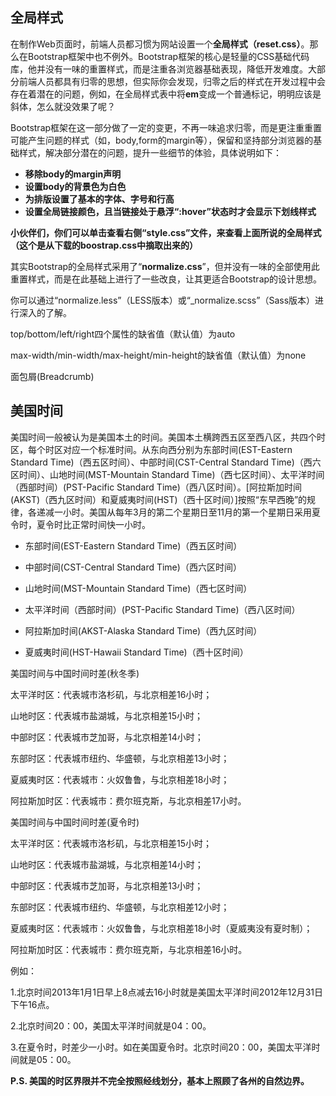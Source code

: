 ## 全局样式

在制作Web页面时，前端人员都习惯为网站设置一个**全局样式（reset.css）**。那么在Bootstrap框架中也不例外。Bootstrap框架的核心是轻量的CSS基础代码库，他并没有一味的重置样式，而是注重各浏览器基础表现，降低开发难度。大部分前端人员都具有归零的思想，但实际你会发现，归零之后的样式在开发过程中会存在着潜在的问题，例如，在全局样式表中将**em**变成一个普通标记，明明应该是斜体，怎么就没效果了呢？

Bootstrap框架在这一部分做了一定的变更，不再一味追求归零，而是更注重重置可能产生问题的样式（如，body,form的margin等），保留和坚持部分浏览器的基础样式，解决部分潜在的问题，提升一些细节的体验，具体说明如下：

- **移除body的margin声明**
- **设置body的背景色为白色**
- **为排版设置了基本的字体、字号和行高**
- **设置全局链接颜色，且当链接处于悬浮“:hover”状态时才会显示下划线样式**

**小伙伴们，你们可以单击查看右侧“style.css”文件，来查看上面所说的全局样式（这个是从下载的boostrap.css中摘取出来的）**



其实Bootstrap的全局样式采用了“**normalize.css**”，但并没有一味的全部使用此重置样式，而是在此基础上进行了一些改良，让其更适合Bootstrap的设计思想。

你可以通过“normalize.less”（LESS版本）或“_normalize.scss”（Sass版本）进行深入的了解。



top/bottom/left/right四个属性的缺省值（默认值）为auto

max-width/min-width/max-height/min-height的缺省值（默认值）为none

面包屑(Breadcrumb)

## 美国时间

美国时间一般被认为是美国本土的时间。美国本土横跨西五区至西八区，共四个时区，每个时区对应一个标准时间。从东向西分别为东部时间(EST-Eastern Standard Time)（西五区时间）、中部时间(CST-Central Standard Time)（西六区时间）、山地时间(MST-Mountain Standard Time)（西七区时间）、太平洋时间（西部时间）(PST-Pacific Standard Time)（西八区时间）。[阿拉斯加时间(AKST)（西九区时间）和夏威夷时间(HST)（西十区时间）]按照“东早西晚”的规律，各递减一小时。美国从每年3月的第二个星期日至11月的第一个星期日采用夏令时，夏令时比正常时间快一小时。



- 东部时间(EST-Eastern Standard Time)（西五区时间）

- 中部时间(CST-Central Standard Time)（西六区时间）

- 山地时间(MST-Mountain Standard Time)（西七区时间）

- 太平洋时间（西部时间）(PST-Pacific Standard Time)（西八区时间）

- 阿拉斯加时间(AKST-Alaska Standard Time)（西九区时间）

- 夏威夷时间(HST-Hawaii Standard Time)（西十区时间）

  

美国时间与中国时间时差(秋冬季)

太平洋时区：代表城市洛杉矶，与北京相差16小时；

山地时区：代表城市盐湖城，与北京相差15小时；

中部时区：代表城市芝加哥，与北京相差14小时；

东部时区：代表城市纽约、华盛顿，与北京相差13小时；

夏威夷时区：代表城市：火奴鲁鲁，与北京相差18小时；

阿拉斯加时区：代表城市：费尔班克斯，与北京相差17小时。



美国时间与中国时间时差(夏令时)

太平洋时区：代表城市洛杉矶，与北京相差15小时；

山地时区：代表城市盐湖城，与北京相差14小时；

中部时区：代表城市芝加哥，与北京相差13小时；

东部时区：代表城市纽约、华盛顿，与北京相差12小时；

夏威夷时区：代表城市：火奴鲁鲁，与北京相差18小时（夏威夷没有夏时制）；

阿拉斯加时区：代表城市：费尔班克斯，与北京相差16小时。



例如：

1.北京时间2013年1月1日早上8点减去16小时就是美国太平洋时间2012年12月31日下午16点。

2.北京时间20：00，美国太平洋时间就是04：00。

3.在夏令时，时差少一小时。如在美国夏令时。北京时间20：00，美国太平洋时间就是05：00。

**P.S. 美国的时区界限并不完全按照经线划分，基本上照顾了各州的自然边界。**